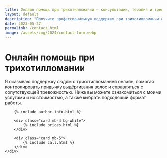 ```yaml
---
title: Онлайн помощь при трихотилломании — консультации, терапия и тренинги
layout: default
description: "Получите профессиональную поддержку при трихотилломании онлайн. Консультации, индивидуальная терапия и тренинги с психологом помогут справиться с привычкой выдёргивания волос."
date: 2023-05-27
permalink: /contact.html
image: /assets/img/2024/contact-form.webp
---
```


<div class="container pb-2 pt-md-5 pt-1 pb-md-4">
    <div class="col-12 col-md-8 content">
        <div class="row mb-0">
            <h1>Онлайн помощь при трихотилломании</h1>
            <p>Я оказываю поддержку людям с трихотилломанией онлайн, помогая контролировать привычку выдёргивания волос и справляться с сопутствующей тревожностью. 
            Ниже вы можете ознакомиться с моими услугами и их стоимостью, а также выбрать подходящий формат работы.</p>
        </div>

        {% include author-info.html %}

        <div class="card mb-4 bg-white">
            {% include prices.html %}
        </div>

        <div class="card mb-5">
            {% include call.html %}
        </div>
    </div>
</div>


